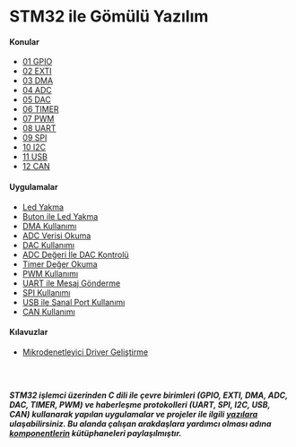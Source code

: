 # STM32 ile Gömülü Yazılım

#### Konular
  - [01 GPIO](/Konular/01%20GPIO.pdf)
  - [02 EXTI](/Konular/02%20EXTI.pdf)
  - [03 DMA](/Konular/03%20DMA.pdf)
  - [04 ADC](/Konular/04%20ADC.pdf)
  - [05 DAC](/Konular/05%20DAC.pdf)
  - [06 TIMER](/Konular/06%20TIMER.pdf)
  - [07 PWM](/Konular/07%20PWM.pdf)
  - [08 UART](/Konular/08%20UART.pdf)
  - [09 SPI](/Konular/09%20SPI.pdf)
  - [10 I2C](/Konular/10%20I2C.pdf)
  - [11 USB](/Konular/11%20USB.pdf)
  - [12 CAN](/Konular/12%20CAN.pdf)

#### Uygulamalar
  - [Led Yakma](/Uygulamalar/Led%20Yakma) 
  - [Buton ile Led Yakma](/Uygulamalar/Buton%20ile%20Led%20Yakma) 
  - [DMA Kullanımı](/Uygulamalar/DMA%20Kullanimi) 
  - [ADC Verisi Okuma](/Uygulamalar/ADC%20Verisi%20Okuma) 
  - [DAC Kullanımı](/Uygulamalar/DAC%20Kullanimi)
  - [ADC Değeri İle DAC Kontrolü](/Uygulamalar/ADC%20Degeri%20%C4%B0le%20DAC%20Kontrolu)
  - [Timer Değer Okuma](/Uygulamalar/Timer%20Deger%20Okuma) 
  - [PWM Kullanımı](/Uygulamalar/PWM%20Kullanimi) 
  - [UART ile Mesaj Gönderme](/Uygulamalar/UART%20ile%20Mesaj%20Gonderme)
  - [SPI Kullanımı](/Uygulamalar/SPI%20Kullanimi) 
  - [USB ile Sanal Port Kullanımı](/Uygulamalar/USB%20ile%20Sanal%20Port%20Kullanimi)
  - [CAN Kullanımı](/Uygulamalar/CAN%20Kullanimi)

#### Kılavuzlar
  - [Mikrodenetleyici Driver Geliştirme](https://github.com/cengizhantopcu53/mikrodenetleyici_driver_gelistirme)

<br>

##
***STM32 işlemci üzerinden C dili ile çevre birimleri (GPIO, EXTI, DMA, ADC, DAC, TIMER, PWM) ve haberleşme protokolleri (UART, SPI, I2C, USB, CAN) kullanarak yapılan uygulamalar ve projeler ile ilgili [yazılara](https://github.com/cengizhantopcu53/stm32_ile_gomulu_yazilim/blob/main/STM32%20ile%20G%C3%B6m%C3%BCl%C3%BC%20Yaz%C4%B1l%C4%B1m.pdf) ulaşabilirsiniz. Bu alanda çalışan arakdaşlara yardımcı olması adına [komponentlerin](https://github.com/atalayroket/atalay_gomuluyazilim) kütüphaneleri paylaşılmıştır.***
##